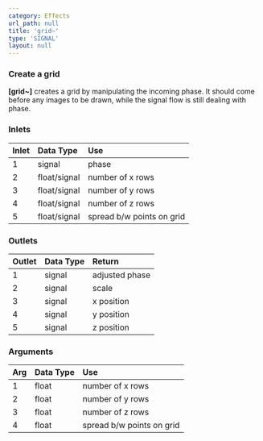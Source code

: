 ```yaml
---
category: Effects
url_path: null
title: 'grid~'
type: 'SIGNAL'
layout: null
---
```


### Create a grid

**[grid~]** creates a grid by manipulating the incoming phase. It should come before any images to be drawn, while the signal flow is still dealing with phase.

### Inlets

| Inlet | Data Type    | Use                       |
|:------|:-------------|:--------------------------|
| 1     | signal       | phase                     |
| 2     | float/signal | number of x rows          |
| 3     | float/signal | number of y rows          |
| 4     | float/signal | number of z rows          |
| 5     | float/signal | spread b/w points on grid |

### Outlets

| Outlet | Data Type | Return         |
|:-------|:----------|:---------------|
| 1      | signal    | adjusted phase |
| 2      | signal    | scale          |
| 3      | signal    | x position     |
| 4      | signal    | y position     |
| 5      | signal    | z position     |

### Arguments

| Arg | Data Type | Use                       |
|:----|:----------|:--------------------------|
| 1   | float     | number of x rows          |
| 2   | float     | number of y rows          |
| 3   | float     | number of z rows          |
| 4   | float     | spread b/w points on grid |
